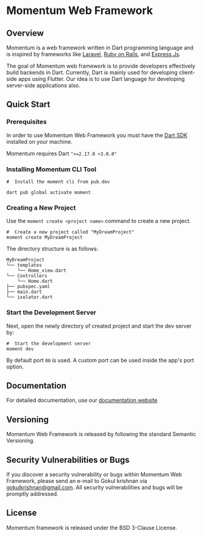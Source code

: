 # Momentum Web Framework
## Overview 

Momentum is a web framework written in Dart programming language and is inspired by frameworks like [Laravel](https://laravel.com), [Ruby on Rails](https://rubyonrails.org), and [Express Js](https://expressjs.com).

The goal of Momentum web framework is to provide developers effectively build backends in Dart. Currently, Dart is mainly used for developing client-side apps using Flutter. Our idea is to use Dart language for developing server-side applications also.  

## Quick Start 

### Prerequisites 

In order to use Momentum Web Framework you must have the [Dart SDK][dart_installation_link] installed on your machine.


Momentum requires Dart `">=2.17.0 <3.0.0"`


### Installing Momentum CLI Tool 

```shell
#  Install the moment cli from pub.dev

dart pub global activate moment

```

### Creating a New Project 

Use the `moment create <project name>` command to create a new project.

```shell
#  Create a new project called "MyDreamProject"
moment create MyDreamProject
```

The directory structure is as follows:

```text
MyDreamProject
└── templates
    └── Home_view.dart
└── Controllers
    └── Home.dart
├── pubspec.yaml
├── main.dart
└── isolator.dart
```

### Start the Development Server

Next, open the newly directory of created project and start the dev server by:

```shell
#  Start the development server
moment dev
```


By default port `80` is used. A custom port can be used inside the app's port option.

## Documentation

For detailed documentation, use our [documentation website](https://x-i-f-r-a.github.io/Momentum-docs/)


## Versioning

Momentum Web Framework is released by following the standard Semantic Versioning.


## Security Vulnerabilities or Bugs

If you discover a security vulnerability or bugs within Momentum Web Framework, please send an e-mail to Gokul krishnan via gokulkrishnan@gmail.com. All security vulnerabilities and bugs will be promptly addressed.

## License

Momentum framework  is released under the BSD 3-Clause License.

[dart_installation_link]: https://dart.dev/get-dart
